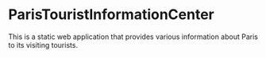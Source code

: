 # ParisTouristInformationCenter
This is a static web application that provides various information about Paris to its visiting tourists.
